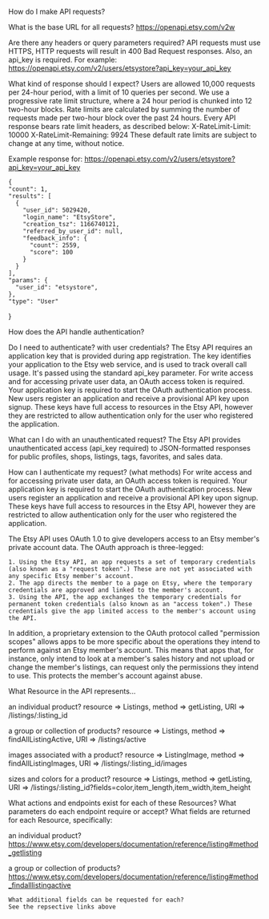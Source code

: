 How do I make API requests?

  What is the base URL for all requests?
  https://openapi.etsy.com/v2w

  Are there any headers or query parameters required?
  API requests must use HTTPS, HTTP requests will result in 400 Bad Request responses. Also, an api_key is required.  For example:
  https://openapi.etsy.com/v2/users/etsystore?api_key=your_api_key

  What kind of response should I expect?
  Users are allowed 10,000 requests per 24-hour period, with a limit of 10 queries per second. We use a progressive rate limit structure, where a 24 hour period is chunked into 12 two-hour blocks. Rate limits are calculated by summing the number of requests made per two-hour block over the past 24 hours.
  Every API response bears rate limit headers, as described below:
    X-RateLimit-Limit: 10000
    X-RateLimit-Remaining: 9924
  These default rate limits are subject to change at any time, without notice.

  Example response for: https://openapi.etsy.com/v2/users/etsystore?api_key=your_api_key

    {
    "count": 1,
    "results": [
      {
        "user_id": 5029420,
        "login_name": "EtsyStore",
        "creation_tsz": 1166740121,
        "referred_by_user_id": null,
        "feedback_info": {
          "count": 2559,
          "score": 100
        }
      }
    ],
    "params": {
      "user_id": "etsystore",
    },
    "type": "User"
  }

How does the API handle authentication?

  Do I need to authenticate? with user credentials?
  The Etsy API requires an application key that is provided during app registration. The key identifies your application to the Etsy web service, and is used to track overall call usage. It's passed using the standard api_key parameter. For write access and for accessing private user data, an OAuth access token is required. Your application key is required to start the OAuth authentication process. New users register an application and receive a provisional API key upon signup. These keys have full access to resources in the Etsy API, however they are restricted to allow authentication only for the user who registered the application.

  What can I do with an unauthenticated request?
  The Etsy API provides unauthenticated access (api_key required) to JSON-formatted responses for public profiles, shops, listings, tags, favorites, and sales data.

  How can I authenticate my request? (what methods)
  For write access and for accessing private user data, an OAuth access token is required. Your application key is required to start the OAuth authentication process. New users register an application and receive a provisional API key upon signup. These keys have full access to resources in the Etsy API, however they are restricted to allow authentication only for the user who registered the application.

  The Etsy API uses OAuth 1.0 to give developers access to an Etsy member's private account data. The OAuth approach is three-legged:

    1. Using the Etsy API, an app requests a set of temporary credentials (also known as a "request token".) These are not yet associated with any specific Etsy member's account.
    2. The app directs the member to a page on Etsy, where the temporary credentials are approved and linked to the member's account.
    3. Using the API, the app exchanges the temporary credentials for permanent token credentials (also known as an "access token".) These credentials give the app limited access to the member's account using the API.

  In addition, a proprietary extension to the OAuth protocol called "permission scopes" allows apps to be more specific about the operations they intend to perform against an Etsy member's account. This means that apps that, for instance, only intend to look at a member's sales history and not upload or change the member's listings, can request only the permissions they intend to use. This protects the member's account against abuse.

What Resource in the API represents...

  an individual product?
  resource => Listings, method => getListing, URI => /listings/:listing_id

  a group or collection of products?
  resource => Listings, method => findAllListingActive, URI => /listings/active

  images associated with a product?
  resource => ListingImage, method => findAllListingImages, URI => /listings/:listing_id/images

  sizes and colors for a product?
  resource => Listings, method => getListing, URI => /listings/:listing_id?fields=color,item_length,item_width,item_height

What actions and endpoints exist for each of these Resources?
What parameters do each endpoint require or accept?
What fields are returned for each Resource, specifically:

  an individual product?
  https://www.etsy.com/developers/documentation/reference/listing#method_getlisting

  a group or collection of products? https://www.etsy.com/developers/documentation/reference/listing#method_findalllistingactive  

    What additional fields can be requested for each?
    See the repsective links above
